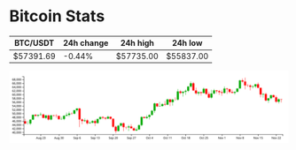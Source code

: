 # Bitcoin Stats

BTC/USDT|24h change|24h high|24h low|
|---|---|---|---|
|$57391.69|-0.44%|$57735.00|$55837.00|

<img src="./chart.svg">
